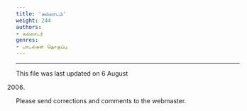 ```yaml
---
title: 'கல்லாடம்'
weight: 244
authors:
- கல்லாடர்
genres:
- பாடல்கள் தொகுப்பு
---
```


-----  

This file was last updated on 6 August

2006.  

Please send corrections and comments to the webmaster.